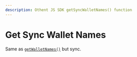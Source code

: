 ```yaml
---
description: Othent JS SDK getSyncWalletNames() function
---
```


# Get Sync Wallet Names

Same as [`getWalletNames()`](get-wallet-names.md) but sync.